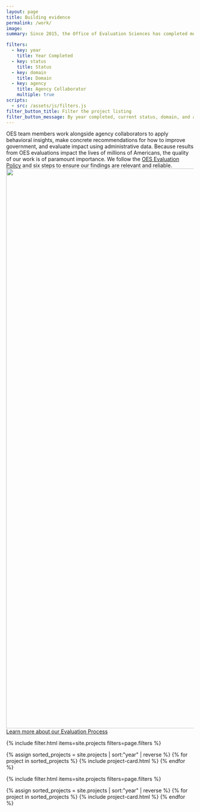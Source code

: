 ```yaml
---
layout: page
title: Building evidence
permalink: /work/
image:
summary: Since 2015, the Office of Evaluation Sciences has completed more than 70 evaluations with more than a dozen agencies. 

filters:
  - key: year
    title: Year Completed
  - key: status
    title: Status
  - key: domain
    title: Domain
  - key: agency
    title: Agency Collaborator
    multiple: true
scripts:
  - src: /assets/js/filters.js
filter_button_title: Filter the project listing
filter_button_message: By year completed, current status, domain, and agency collaborator
---
```


<p>OES team members work alongside agency collaborators to apply behavioral insights, make concrete recommendations for how to improve government, and evaluate impact using administrative data. Because results from OES evaluations impact the lives of millions of Americans, the quality of our work is of paramount importance. We follow the <a href="{{ '/assets/files/evaluationpolicy.pdf' | prepend: site.baseurl }}">OES Evaluation Policy</a> and six steps to ensure our findings are relevant and reliable. 
  <br> <img src="{{ '/assets/img/oes-process-line.png' | prepend: site.baseurl }}" width="1500"><br>
  <a href="{{ '/methods' | prepend: site.baseurl }}">Learn more about our Evaluation Process</a>
</p>

{% include filter.html items=site.projects filters=page.filters %}
<div class="margin-top-4">
  <div class="grid-row grid-gap">
    {% assign sorted_projects = site.projects | sort:"year" | reverse %}
    {% for project in sorted_projects %}
      {% include project-card.html %}
    {% endfor %}
  </div>
</div>


{% include filter.html items=site.projects filters=page.filters %}
<div class="margin-top-4">
  <div class="grid-row grid-gap">
    {% assign sorted_projects = site.projects | sort:"year" | reverse %}
    {% for project in sorted_projects %}
      {% include project-card.html %}
    {% endfor %}
  </div>
</div>

